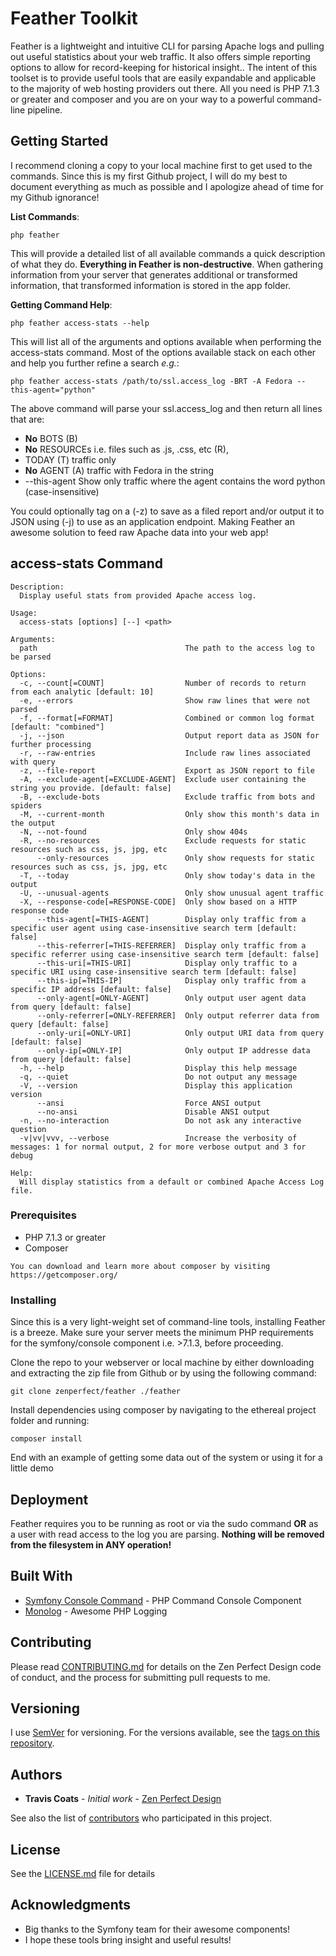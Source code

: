# Feather Toolkit

Feather is a lightweight and intuitive CLI for parsing Apache logs and pulling out useful statistics about your web traffic. It also offers simple reporting options to allow for record-keeping for historical insight.. The intent of this toolset is to provide useful tools that are easily expandable and applicable to the majority of web hosting providers out there. All you need is PHP 7.1.3 or greater and composer and you are on your way to a powerful command-line pipeline.

## Getting Started

I recommend cloning a copy to your local machine first to get used to the commands. Since this is my first Github project, I will do my best to document everything as much as possible and I apologize ahead of time for my Github ignorance!


**List Commands**: 

```
php feather
```

This will provide a detailed list of all available commands a quick description of what they do. **Everything in Feather is non-destructive**. When gathering information from your server that generates additional or transformed information, that transformed information is stored in the app folder.

**Getting Command Help**:

```
php feather access-stats --help
```

This will list all of the arguments and options available when performing the access-stats command. Most of the options available stack on each other and help you further refine a search *e.g.*:

```
php feather access-stats /path/to/ssl.access_log -BRT -A Fedora --this-agent="python"
```

The above command will parse your ssl.access_log and then return all lines that are:
 
 - **No** BOTS (B)
 - **No** RESOURCEs i.e. files such as .js, .css, etc (R), 
 - TODAY (T) traffic only
 - **No** AGENT (A) traffic with Fedora in the string
 - --this-agent Show only traffic where the agent contains the word python (case-insensitive)
 
You could optionally tag on a (-z) to save as a filed report and/or output it to JSON using (-j) to use as an application endpoint. Making Feather an awesome solution to feed raw Apache data into your web app! 

## access-stats Command

```
Description:
  Display useful stats from provided Apache access log.

Usage:
  access-stats [options] [--] <path>

Arguments:
  path                                 The path to the access log to be parsed

Options:
  -c, --count[=COUNT]                  Number of records to return from each analytic [default: 10]
  -e, --errors                         Show raw lines that were not parsed
  -f, --format[=FORMAT]                Combined or common log format [default: "combined"]
  -j, --json                           Output report data as JSON for further processing
  -r, --raw-entries                    Include raw lines associated with query
  -z, --file-report                    Export as JSON report to file
  -A, --exclude-agent[=EXCLUDE-AGENT]  Exclude user containing the string you provide. [default: false]
  -B, --exclude-bots                   Exclude traffic from bots and spiders
  -M, --current-month                  Only show this month's data in the output
  -N, --not-found                      Only show 404s
  -R, --no-resources                   Exclude requests for static resources such as css, js, jpg, etc
      --only-resources                 Only show requests for static resources such as css, js, jpg, etc
  -T, --today                          Only show today's data in the output
  -U, --unusual-agents                 Only show unusual agent traffic
  -X, --response-code[=RESPONSE-CODE]  Only show based on a HTTP response code
      --this-agent[=THIS-AGENT]        Display only traffic from a specific user agent using case-insensitive search term [default: false]
      --this-referrer[=THIS-REFERRER]  Display only traffic from a specific referrer using case-insensitive search term [default: false]
      --this-uri[=THIS-URI]            Display only traffic to a specific URI using case-insensitive search term [default: false]
      --this-ip[=THIS-IP]              Display only traffic from a specific IP address [default: false]
      --only-agent[=ONLY-AGENT]        Only output user agent data from query [default: false]
      --only-referrer[=ONLY-REFERRER]  Only output referrer data from query [default: false]
      --only-uri[=ONLY-URI]            Only output URI data from query [default: false]
      --only-ip[=ONLY-IP]              Only output IP addresse data from query [default: false]
  -h, --help                           Display this help message
  -q, --quiet                          Do not output any message
  -V, --version                        Display this application version
      --ansi                           Force ANSI output
      --no-ansi                        Disable ANSI output
  -n, --no-interaction                 Do not ask any interactive question
  -v|vv|vvv, --verbose                 Increase the verbosity of messages: 1 for normal output, 2 for more verbose output and 3 for debug

Help:
  Will display statistics from a default or combined Apache Access Log file.
```

### Prerequisites

- PHP 7.1.3 or greater
- Composer

```
You can download and learn more about composer by visiting https://getcomposer.org/
```

### Installing

Since this is a very light-weight set of command-line tools, installing Feather is a breeze. Make sure your server meets the minimum PHP requirements for the symfony/console component i.e. >7.1.3, before proceeding.

Clone the repo to your webserver or local machine by either downloading and extracting the zip file from Github or by using the following command:

```
git clone zenperfect/feather ./feather
```

Install dependencies using composer by navigating to the ethereal project folder and running:

```
composer install
```

End with an example of getting some data out of the system or using it for a little demo


## Deployment

Feather requires you to be running as root or via the sudo command **OR** as a user with read access to the log you are parsing. **Nothing will be removed from the filesystem in ANY operation!**

## Built With

* [Symfony Console Command](https://symfony.com/doc/current/components/console.html) - PHP Command Console Component
* [Monolog](https://github.com/Seldaek/monolog) - Awesome PHP Logging

## Contributing

Please read [CONTRIBUTING.md](https://gist.github.com/PurpleBooth/b24679402957c63ec426) for details on the Zen Perfect Design code of conduct, and the process for submitting pull requests to me.

## Versioning

I use [SemVer](http://semver.org/) for versioning. For the versions available, see the [tags on this repository](https://github.com/your/project/tags). 

## Authors

* **Travis Coats** - *Initial work* - [Zen Perfect Design](https://www.zenperfectdesign.com)

See also the list of [contributors](https://github.com/your/project/contributors) who participated in this project.

## License

See the [LICENSE.md](LICENSE.md) file for details

## Acknowledgments

* Big thanks to the Symfony team for their awesome components!
* I hope these tools bring insight and useful results!